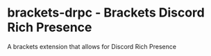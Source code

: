 # brackets-drpc - Brackets Discord Rich Presence
A brackets extension that allows for Discord Rich Presence
